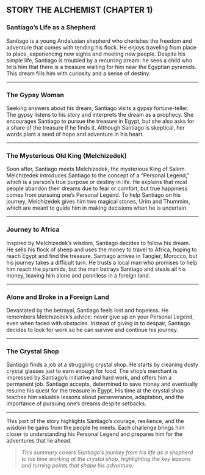 ## STORY THE ALCHEMIST (CHAPTER 1)

### Santiago’s Life as a Shepherd
Santiago is a young Andalusian shepherd who cherishes the freedom and adventure that comes with tending his flock. He enjoys traveling from place to place, experiencing new sights and meeting new people. Despite his simple life, Santiago is troubled by a recurring dream: he sees a child who tells him that there is a treasure waiting for him near the Egyptian pyramids. This dream fills him with curiosity and a sense of destiny.

---

### The Gypsy Woman
Seeking answers about his dream, Santiago visits a gypsy fortune-teller. The gypsy listens to his story and interprets the dream as a prophecy. She encourages Santiago to pursue the treasure in Egypt, but she also asks for a share of the treasure if he finds it. Although Santiago is skeptical, her words plant a seed of hope and adventure in his heart.

---

### The Mysterious Old King (Melchizedek)
Soon after, Santiago meets Melchizedek, the mysterious King of Salem. Melchizedek introduces Santiago to the concept of a “Personal Legend,” which is a person’s true purpose or destiny in life. He explains that most people abandon their dreams due to fear or comfort, but true happiness comes from pursuing one’s Personal Legend. To help Santiago on his journey, Melchizedek gives him two magical stones, Urim and Thummim, which are meant to guide him in making decisions when he is uncertain.

---

### Journey to Africa
Inspired by Melchizedek’s wisdom, Santiago decides to follow his dream. He sells his flock of sheep and uses the money to travel to Africa, hoping to reach Egypt and find the treasure. Santiago arrives in Tangier, Morocco, but his journey takes a difficult turn. He trusts a local man who promises to help him reach the pyramids, but the man betrays Santiago and steals all his money, leaving him alone and penniless in a foreign land.

---

### Alone and Broke in a Foreign Land
Devastated by the betrayal, Santiago feels lost and hopeless. He remembers Melchizedek’s advice: never give up on your Personal Legend, even when faced with obstacles. Instead of giving in to despair, Santiago decides to look for work so he can survive and continue his journey.

---

### The Crystal Shop
Santiago finds a job at a struggling crystal shop. He starts by cleaning dusty crystal glasses just to earn enough for food. The shop’s merchant is impressed by Santiago’s initiative and hard work, and offers him a permanent job. Santiago accepts, determined to save money and eventually resume his quest for the treasure in Egypt. His time at the crystal shop teaches him valuable lessons about perseverance, adaptation, and the importance of pursuing one’s dreams despite setbacks.

---

This part of the story highlights Santiago’s courage, resilience, and the wisdom he gains from the people he meets. Each challenge brings him closer to understanding his Personal Legend and prepares him for the adventures that lie ahead.
> *This summary covers Santiago’s journey from his life as a shepherd to his time working at the crystal shop, highlighting the key lessons and turning points that shape his adventure.*

